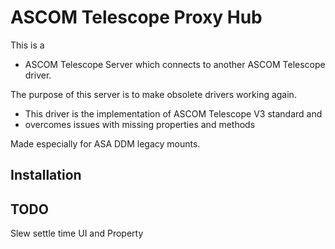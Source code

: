 # ASCOM Telescope Proxy Hub

This is a 
* ASCOM Telescope Server which connects to another ASCOM Telescope driver.

The purpose of this server is to make obsolete drivers working again.

* This driver is the implementation of ASCOM Telescope V3 standard and
* overcomes issues with missing properties and methods

Made especially for ASA DDM legacy mounts.

## Installation
## TODO
Slew settle time UI and Property
